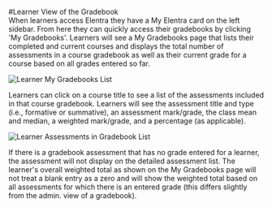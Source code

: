 #Learner View of the Gradebook  
When learners access Elentra they have a My Elentra card on the left sidebar.  From here they can quickly access their gradebooks by clicking 'My Gradebooks'.  Learners will see a My Gradebooks page that lists their completed and current courses and displays the total number of assessments in a course gradebook as well as their current grade for a course based on all grades entered so far.

![Learner My Gradebooks List](/img/gradebook/learner-gradebook-view-me1.12.png)

Learners can click on a course title to see a list of the assessments included in that course gradebook.  Learners will see the assessment title and type (i.e., formative or summative), an assessment mark/grade, the class mean and median, a weighted mark/grade, and a percentage (as applicable).

![Learner Assessments in Gradebook List](/img/gradebook/learner-assessments-listview-me1.12.png)

If there is a gradebook assessment that has no grade entered for a learner, the assessment will not display on the detailed assessment list.  The learner's overall weighted total as shown on the My Gradebooks page will not treat a blank entry as a zero and will show the weighted total based on all assessments for which there is an entered grade (this differs slightly from the admin. view of a gradebook).
